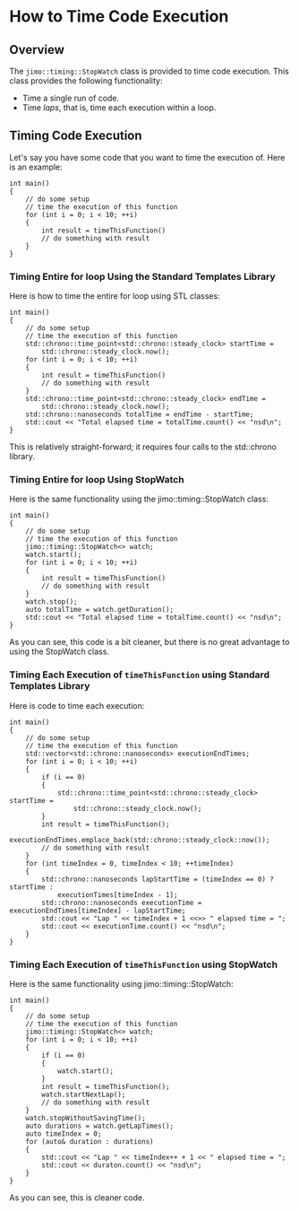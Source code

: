 # How to Time Code Execution
## Overview
The `jimo::timing::StopWatch` class is provided to time code execution. This class
provides the following functionality:
* Time a single run of code.
* Time *laps*, that is, time each execution within a loop.

## Timing Code Execution
Let's say you have some code that you want to time the execution of. Here is an example:
```
int main()
{
    // do some setup
    // time the execution of this function
    for (int i = 0; i < 10; ++i)
    {
        int result = timeThisFunction()
        // do something with result
    }
}
```
### Timing Entire for loop Using the Standard Templates Library
Here is how to time the entire for loop using STL classes:
```
int main()
{
    // do some setup
    // time the execution of this function
    std::chrono::time_point<std::chrono::steady_clock> startTime = 
        std::chrono::steady_clock.now();
    for (int i = 0; i < 10; ++i)
    {
        int result = timeThisFunction()
        // do something with result
    }
    std::chrono::time_point<std::chrono::steady_clock> endTime = 
        std::chrono::steady_clock.now();
    std::chrono::nanoseconds totalTime = endTime - startTime;
    std::cout << "Total elapsed time = totalTime.count() << "nsd\n";
}
```
This is relatively straight-forward; it requires four calls to the std::chrono library.
### Timing Entire for loop Using StopWatch
Here is the same functionality using the jimo::timing::StopWatch class:
```
int main()
{
    // do some setup
    // time the execution of this function
    jimo::timing::StopWatch<> watch;
    watch.start();
    for (int i = 0; i < 10; ++i)
    {
        int result = timeThisFunction()
        // do something with result
    }
    watch.stop();
    auto totalTime = watch.getDuration();
    std::cout << "Total elapsed time = totalTime.count() << "nsd\n";
}
```
As you can see, this code is a bit cleaner, but there is no great advantage to using
the StopWatch class.
### Timing Each Execution of `timeThisFunction` using Standard Templates Library
Here is code to time each execution:
```
int main()
{
    // do some setup
    // time the execution of this function
    std::vector<std::chrono::nanoseconds> executionEndTimes;
    for (int i = 0; i < 10; ++i)
    {
        if (i == 0)
        {
            std::chrono::time_point<std::chrono::steady_clock> startTime = 
                std::chrono::steady_clock.now();
        }
        int result = timeThisFunction();
        executionEndTimes.emplace_back(std::chrono::steady_clock::now());
        // do something with result
    }
    for (int timeIndex = 0, timeIndex < 10; ++timeIndex)
    {
        std::chrono::nanoseconds lapStartTime = (timeIndex == 0) ? startTime : 
            executionTimes[timeIndex - 1];
        std::chrono::nanoseconds executionTime = executionEndTimes[timeIndex] - lapStartTime;
        std::cout << "Lap " << timeIndex + 1 <<>> " elapsed time = ";
        std::cout << executionTime.count() << "nsd\n";
    }
}
```
### Timing Each Execution of `timeThisFunction` using StopWatch
Here is the same functionality using jimo::timing::StopWatch:
```
int main()
{
    // do some setup
    // time the execution of this function
    jimo::timing::StopWatch<> watch;
    for (int i = 0; i < 10; ++i)
    {
        if (i == 0)
        {
            watch.start();
        }
        int result = timeThisFunction();
        watch.startNextLap();
        // do something with result
    }
    watch.stopWithoutSavingTime();
    auto durations = watch.getLapTimes();
    auto timeIndex = 0;
    for (auto& duration : durations)
    {
        std::cout << "Lap " << timeIndex++ + 1 << " elapsed time = ";
        std::cout << duraton.count() << "nsd\n";
    }
}
```
As you can see, this is cleaner code.
